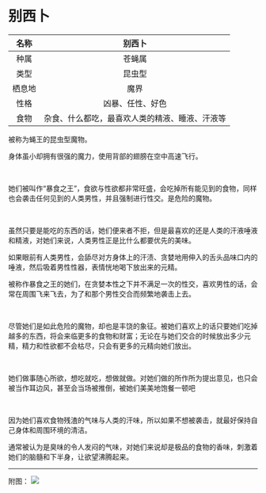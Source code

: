 # 别西卜

|名称|别西卜|
|:-:|:-:|
|种属|苍蝇属|
|类型|昆虫型|
|栖息地|魔界|
|性格|凶暴、任性、好色|
|食物|杂食、什么都吃，最喜欢人类的精液、睡液、汗液等|

被称为蝇王的昆虫型魔物。

身体虽小却拥有很强的魔力，使用背部的翅膀在空中高速飞行。

<br>

她们被叫作“暴食之王”，食欲与性欲都非常旺盛，会吃掉所有能见到的食物，同样也会袭击任何见到的人类男性，并且强制进行性交。是危险的魔物。

<br>

虽然只要是能吃的东西的话，她们便来者不拒，但是最喜欢的还是人类的汗液唾液和精液，对她们来说，人类男性正是比什么都要优先的美味。

如果眼前有人类男性，会舔尽对方身体上的汗渍、贪婪地用伸入的舌头品味口内的唾液，然后吸着男性性器，表情恍地喝下放出来的元精。

被称作暴食之王的她们，在贪婪本性之下并不满足一次的性交，喜欢男性的话，会常在周围飞来飞去，为了和那个男性交合而频繁地袭击上去。

<br>

尽管她们是如此危险的魔物，却也是丰饶的象征。被她们喜欢上的话只要她们吃掉越多的东西，将会来临更多的食物和财富；无论在与她们交合的时候放出多少元精，精力和性欲都不会枯尽，只会有更多的元精向她们放出。

<br>

她们做事随心所欲，想吃就吃，想做就做。对她们做的所作所为提出意见，也只会被当作耳边风，甚至会当场被推倒，被她们美美地饱餐一顿吧

<br>

因为她们喜欢食物残渣的气味与人类的汗味，所以如果不想被袭击，就最好保持自己身体和周围环境的清洁。

通常被认为是臭味的令人发闷的气味，对她们来说却是极品的食物的香味，刺激着她们的脑髓和下半身，让欲望沸腾起来。

---

附图： ![](img/魔物娘图鉴I/178-179别西卜.jpg)